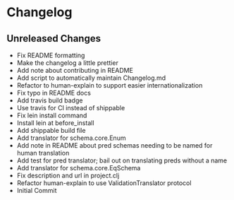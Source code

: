 # Changelog

## Unreleased Changes

 * Fix README formatting
 * Make the changelog a little prettier
 * Add note about contributing in README
 * Add script to automatically maintain Changelog.md
 * Refactor to human-explain to support easier internationalization
 * Fix typo in README docs
 * Add travis build badge
 * Use travis for CI instead of shippable
 * Fix lein install command
 * Install lein at before_install
 * Add shippable build file
 * Add translator for schema.core.Enum
 * Add note in README about pred schemas needing to be named for human translation
 * Add test for pred translator; bail out on translating preds without a name
 * Add translator for schema.core.EqSchema
 * Fix description and url in project.clj
 * Refactor human-explain to use ValidationTranslator protocol
 * Initial Commit
